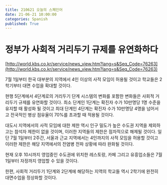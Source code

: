 ```yaml
---
title: 210621 오늘의 스페인어
date: 21-06-21 10:00:00
categories: Spanish
published: True
---
```

# 정부가 사회적 거리두기 규제를 유연화하다

[http://world.kbs.co.kr/service/news_view.htm?lang=s&Seq_Code=76263](http://world.kbs.co.kr/service/news_view.htm?lang=s&Seq_Code=76263)

7월 1일부터 한국 대부분의 지역에서 4인 이상의 사적 모임이 허용될 것이고 학교들은 2학기부터 대면 수업을 확대할 것이다.

현행 5단계에서 4단계로의 거리두기 단계 시스템의 변화를 포함한 변화들은 사회적 거리두기 규제를 유연화할 것이다. 최소 단계인 1단계는 확진자 수가 10만명당 1명 수준을 유지할 때 활성화 될 것이고 최대 단계인 4단계는 확진자 수가 10만명당 4명을 넘어서고 전국적인 병상 점유율이 70%를 초과할 때 적용될 것이다.

대도시 지역에서의 사적 모임에 대한 제한 역시 인구 밀도가 높은 수도권 지역을 제외하고는 참석자 제한이 없을 것이며, 이러한 지역들의 제한은 점차적으로 해제될 것이다. 일단 7월 1일부터 2주간, 서울과 근교 지역에서는 4인까지의 사적 모임을 허용할 것이고 이러한 제한은 해당 지역에서의 전염병 전파 상황에 따라 완화될 것이다.

현재 오후 10시까지 영업중인 수도권에 위치한 레스토랑, 카페 그리고 유흥업소들은 7월 1일부터 자정까지 영업할 수 있을 것이다.

한편, 사회적 거리두기 1단계와 2단계에 해당하는 지역의 학교들 역시 2학기에 완전히 대면수업을 정상화할 것이다.

